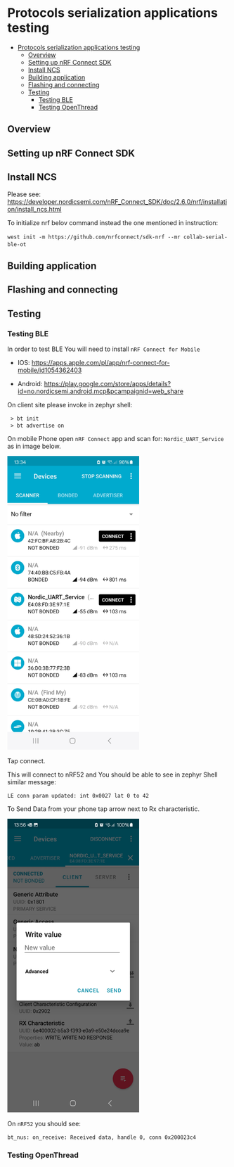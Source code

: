 # Protocols serialization applications testing
- [Protocols serialization applications testing](#protocols-serialization-applications-testing)
  - [Overview](#overview)
  - [Setting up nRF Connect SDK](#setting-up-nrf-connect-sdk)
  - [Install NCS](#install-ncs)
  - [Building application](#building-application)
  - [Flashing and connecting](#flashing-and-connecting)
  - [Testing](#testing)
    - [Testing BLE](#testing-ble)
    - [Testing OpenThread](#testing-openthread)

## Overview

## Setting up nRF Connect SDK

## Install NCS
Please see:
https://developer.nordicsemi.com/nRF_Connect_SDK/doc/2.6.0/nrf/installation/install_ncs.html

To initialize nrf belov command instead the one mentioned in instruction:

`west init -m https://github.com/nrfconnect/sdk-nrf --mr collab-serial-ble-ot`

## Building application

## Flashing and connecting

## Testing

### Testing BLE

In order to test BLE You will need to install `nRF Connect for Mobile`

 - IOS: https://apps.apple.com/pl/app/nrf-connect-for-mobile/id1054362403

 - Android: https://play.google.com/store/apps/details?id=no.nordicsemi.android.mcp&pcampaignid=web_share

On client site please invoke in zephyr shell:
```console
 > bt init
 > bt advertise on
```

On mobile Phone open `nRF Connect` app and scan for: `Nordic_UART_Service` as in image below.

<img src="resources/nrf_scan.jpg" alt="image" width="300" height="auto">

Tap connect.

This will connect to nRF52 and You should be able to see in zephyr Shell similar message:

```
LE conn param updated: int 0x0027 lat 0 to 42
```

To Send Data from your phone tap arrow next to Rx characteristic.

<img src="resources/nrf_send.jpg" alt="image" width="300" height="auto">

On `nRF52` you should see:

```
bt_nus: on_receive: Received data, handle 0, conn 0x200023c4
```


### Testing OpenThread
